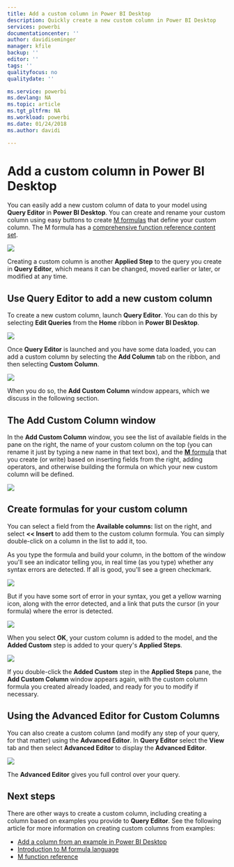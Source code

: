 ```yaml
---
title: Add a custom column in Power BI Desktop
description: Quickly create a new custom column in Power BI Desktop
services: powerbi
documentationcenter: ''
author: davidiseminger
manager: kfile
backup: ''
editor: ''
tags: ''
qualityfocus: no
qualitydate: ''

ms.service: powerbi
ms.devlang: NA
ms.topic: article
ms.tgt_pltfrm: NA
ms.workload: powerbi
ms.date: 01/24/2018
ms.author: davidi

---
```

# Add a custom column in Power BI Desktop
You can easily add a new custom column of data to your model using **Query Editor** in **Power BI Desktop**. You can create and rename your custom column using easy buttons to create [M formulas](https://msdn.microsoft.com/library/mt270235.aspx) that define your custom column. The M formula has a [comprehensive function reference content set](https://msdn.microsoft.com/library/mt779182.aspx). 

![](media/desktop-add-custom-column/add-custom-column_01.png)

Creating a custom column is another **Applied Step** to the query you create in **Query Editor**, which means it can be changed, moved earlier or later, or modified at any time.

## Use Query Editor to add a new custom column
To create a new custom column, launch **Query Editor**. You can do this by selecting **Edit Queries** from the **Home** ribbon in **Power BI Desktop**.

![](media/desktop-add-custom-column/add-column-from-example_02.png)

Once **Query Editor** is launched and you have some data loaded, you can add a custom column by selecting the **Add Column** tab on the ribbon, and then selecting **Custom Column**.

![](media/desktop-add-custom-column/add-custom-column_02.png)

When you do so, the **Add Custom Column** window appears, which we discuss in the following section.

## The Add Custom Column window
In the **Add Custom Column** window, you see the list of available fields in the pane on the right, the name of your custom column on the top (you can rename it just by typing a new name in that text box), and the [**M** formula](https://msdn.microsoft.com/library/mt779182.aspx) that you create (or write) based on inserting fields from the right, adding operators, and otherwise building the formula on which your new custom column will be defined. 

![](media/desktop-add-custom-column/add-custom-column_03.png)

## Create formulas for your custom column
You can select a field from the **Available columns:** list on the right, and select **<< Insert** to add them to the custom column formula. You can simply double-click on a column in the list to add it, too.

As you type the formula and build your column, in the bottom of the window you'll see an indicator telling you, in real time (as you type) whether any syntax errors are detected. If all is good, you'll see a green checkmark.

![](media/desktop-add-custom-column/add-custom-column_04.png)

But if you have some sort of error in your syntax, you get a yellow warning icon, along with the error detected, and a link that puts the cursor (in your formula) where the error is detected.

![](media/desktop-add-custom-column/add-custom-column_05.png)

When you select **OK**, your custom column is added to the model, and the **Added Custom** step is added to your query's **Applied Steps**.

![](media/desktop-add-custom-column/add-custom-column_06.png)

If you double-click the **Added Custom** step in the **Applied Steps** pane, the **Add Custom Column** window appears again, with the custom column formula you created already loaded, and ready for you to modify if necessary.

## Using the Advanced Editor for Custom Columns
You can also create a custom column (and modify any step of your query, for that matter) using the **Advanced Editor**. In **Query Editor** select the **View** tab and then select **Advanced Editor** to display the **Advanced Editor**.

![](media/desktop-add-custom-column/add-custom-column_07.png)

The **Advanced Editor** gives you full control over your query.

## Next steps
There are other ways to create a custom column, including creating a column based on examples you provide to **Query Editor**. See the following article for more information on creating custom columns from examples:

* [Add a column from an example in Power BI Desktop](desktop-add-column-from-example.md)
* [Introduction to M formula language](https://msdn.microsoft.com/library/mt270235.aspx)
* [M function reference](https://msdn.microsoft.com/library/mt779182.aspx)  

